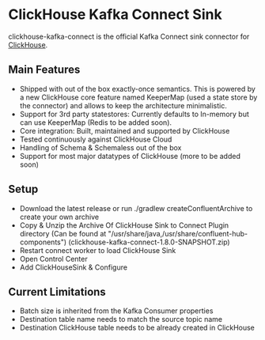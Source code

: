 # ClickHouse Kafka Connect Sink

clickhouse-kafka-connect is the official Kafka Connect sink connector for [ClickHouse](https://clickhouse.com/).

## Main Features
- Shipped with out of the box exactly-once semantics. This is powered by a new ClickHouse core feature named KeeperMap (used a state store by the connector) and allows to keep the architecture minimalistic.
- Support for 3rd party statestores: Currently defaults to In-memory but can use KeeperMap (Redis to be added soon).
- Core integration: Built, maintained and supported by ClickHouse
- Tested continuously against ClickHouse Cloud
- Handling of Schema & Schemaless out of the box
- Support for most major datatypes of ClickHouse (more to be added soon)

## Setup
- Download the latest release or run ./gradlew createConfluentArchive to create your own archive
- Copy & Unzip the Archive Of ClickHouse Sink to Connect Plugin directory (Can be found at "/usr/share/java,/usr/share/confluent-hub-components") (clickhouse-kafka-connect-1.8.0-SNAPSHOT.zip)
- Restart connect worker to load ClickHouse Sink
- Open Control Center 
- Add ClickHouseSink & Configure 


## Current Limitations 
- Batch size is inherited from the Kafka Consumer properties   
- Destination table name needs to match the source topic name
- Destination ClickHouse table needs to be already created in ClickHouse
